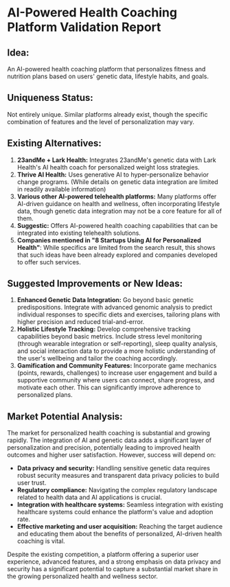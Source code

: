# AI-Powered Health Coaching Platform Validation Report

## Idea:
An AI-powered health coaching platform that personalizes fitness and nutrition plans based on users' genetic data, lifestyle habits, and goals.

## Uniqueness Status:
Not entirely unique.  Similar platforms already exist, though the specific combination of features and the level of personalization may vary.

## Existing Alternatives:
1. **23andMe + Lark Health:** Integrates 23andMe's genetic data with Lark Health's AI health coach for personalized weight loss strategies.
2. **Thrive AI Health:** Uses generative AI to hyper-personalize behavior change programs.  (While details on genetic data integration are limited in readily available information)
3. **Various other AI-powered telehealth platforms:** Many platforms offer AI-driven guidance on health and wellness, often incorporating lifestyle data, though genetic data integration may not be a core feature for all of them.
4. **Suggestic:** Offers AI-powered health coaching capabilities that can be integrated into existing telehealth solutions.
5. **Companies mentioned in "8 Startups Using AI for Personalized Health"**: While specifics are limited from the search result, this shows that such ideas have been already explored and companies developed to offer such services.


## Suggested Improvements or New Ideas:
1. **Enhanced Genetic Data Integration:** Go beyond basic genetic predispositions. Integrate with advanced genomic analysis to predict individual responses to specific diets and exercises, tailoring plans with higher precision and reduced trial-and-error.
2. **Holistic Lifestyle Tracking:** Develop comprehensive tracking capabilities beyond basic metrics.  Include stress level monitoring (through wearable integration or self-reporting), sleep quality analysis, and social interaction data to provide a more holistic understanding of the user's wellbeing and tailor the coaching accordingly.
3. **Gamification and Community Features:** Incorporate game mechanics (points, rewards, challenges) to increase user engagement and build a supportive community where users can connect, share progress, and motivate each other.  This can significantly improve adherence to personalized plans.


## Market Potential Analysis:
The market for personalized health coaching is substantial and growing rapidly.  The integration of AI and genetic data adds a significant layer of personalization and precision, potentially leading to improved health outcomes and higher user satisfaction. However, success will depend on:
* **Data privacy and security:**  Handling sensitive genetic data requires robust security measures and transparent data privacy policies to build user trust.
* **Regulatory compliance:** Navigating the complex regulatory landscape related to health data and AI applications is crucial.
* **Integration with healthcare systems:**  Seamless integration with existing healthcare systems could enhance the platform's value and adoption rate.
* **Effective marketing and user acquisition:**  Reaching the target audience and educating them about the benefits of personalized, AI-driven health coaching is vital.

Despite the existing competition, a platform offering a superior user experience, advanced features, and a strong emphasis on data privacy and security has a significant potential to capture a substantial market share in the growing personalized health and wellness sector.